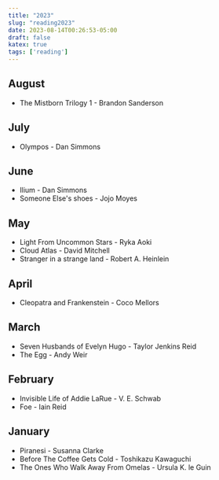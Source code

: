 ```yaml
---
title: "2023"
slug: "reading2023"
date: 2023-08-14T00:26:53-05:00
draft: false
katex: true
tags: ['reading']
---
```


## August
- The Mistborn Trilogy 1 - Brandon Sanderson

## July
- Olympos - Dan Simmons

## June
- Ilium - Dan Simmons
- Someone Else's shoes - Jojo Moyes

## May
- Light From Uncommon Stars - Ryka Aoki 
- Cloud Atlas - David Mitchell
- Stranger in a strange land - Robert A. Heinlein

## April
-  Cleopatra and Frankenstein - Coco Mellors

## March
- Seven Husbands of Evelyn Hugo - Taylor Jenkins Reid
- The Egg - Andy Weir

## February
- Invisible Life of Addie LaRue - V. E. Schwab
- Foe - Iain Reid

## January
- Piranesi - Susanna Clarke
- Before The Coffee Gets Cold - Toshikazu Kawaguchi
- The Ones Who Walk Away From Omelas - Ursula K. le Guin
